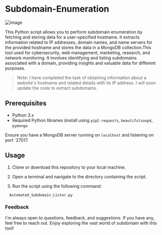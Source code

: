 # Subdomain-Enumeration
![image](https://github.com/EmperialX/Subdomain-Enumeration/assets/98850848/208ee2a5-59b5-4905-b17a-c3cdd6dea973)


This Python script allows you to perform subdomain enumeration by fetching and storing data for a user-specified hostname. It extracts information related to IP addresses, domain names, and name servers for the provided hostname and stores the data in a MongoDB collection.This tool used for cybersecurity, web management, marketing, research, and network monitoring. It involves identifying and listing subdomains associated with a domain, providing insights and valuable data for different purposes.

> Note: I have completed the task of obtaining information about a website's hostname and related details with its IP address. I will soon update the code to extract subdomains.

## Prerequisites

- Python 3.x
- Required Python libraries (install using `pip`): `requests`, `beautifulsoup4`, `pymongo`

Ensure you have a MongoDB server running on `localhost` and listening on port `27017.

## Usage

1. Clone or download this repository to your local machine.

2. Open a terminal and navigate to the directory containing the script.

3. Run the script using the following command:

```
  Automated_Subdomain_Lister.py
```


### Feedback

I'm always open to questions, feedback, and suggestions. If you have any, feel free to reach out. Enjoy exploring the vast world of subdomain with this tool!
